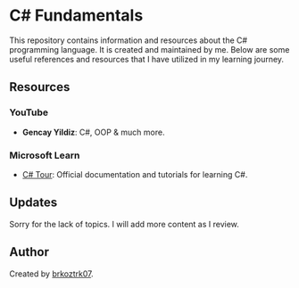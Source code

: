 # C# Fundamentals

This repository contains information and resources about the C# programming language. It is created and maintained by me. Below are some useful references and resources that I have utilized in my learning journey.

## Resources

### YouTube
- **Gencay Yildiz**: C#, OOP & much more.

### Microsoft Learn
- [C# Tour](https://learn.microsoft.com/en-us/dotnet/csharp/tour-of-csharp/): Official documentation and tutorials for learning C#.

## Updates
Sorry for the lack of topics. I will add more content as I review.

## Author
Created by [brkoztrk07](https://github.com/brkoztrk07).
